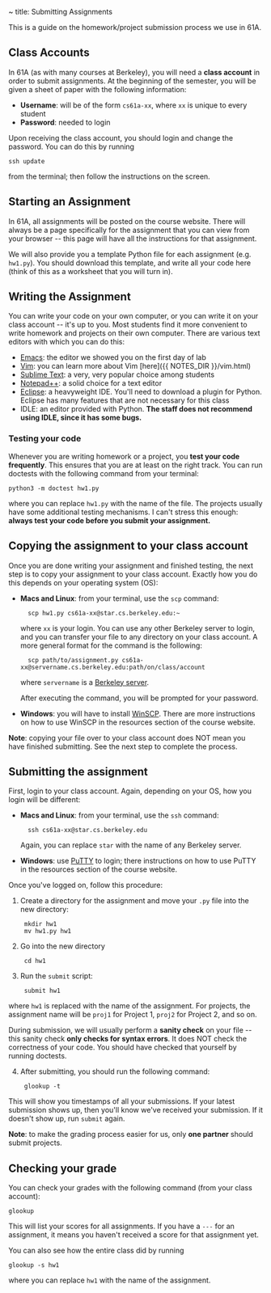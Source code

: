 ~ title: Submitting Assignments

This is a guide on the homework/project submission process we use in
61A.

Class Accounts
--------------

In 61A (as with many courses at Berkeley), you will need a **class
account** in order to submit assignments. At the beginning of the
semester, you will be given a sheet of paper with the following
information:

* **Username**: will be of the form `cs61a-xx`, where `xx` is unique
  to every student
* **Password**: needed to login

Upon receiving the class account, you should login and change the
password. You can do this by running

    ssh update

from the terminal; then follow the instructions on the screen.

Starting an Assignment
----------------------

In 61A, all assignments will be posted on the course website. There
will always be a page specifically for the assignment that you can
view from your browser -- this page will have all the instructions for
that assignment.

We will also provide you a template Python file for each assignment
(e.g. `hw1.py`). You should download this template, and write all your
code here (think of this as a worksheet that you will turn in).

Writing the Assignment
----------------------

You can write your code on your own computer, or you can write it on
your class account -- it's up to you. Most students find it more
convenient to write homework and projects on their own computer. There
are various text editors with which you can do this:

* [Emacs](http://www.gnu.org/software/emacs/): the editor we showed
  you on the first day of lab
* [Vim](http://www.vim.org/download.php): you can learn more about
  Vim [here]({{ NOTES_DIR }}/vim.html)
* [Sublime Text](http://www.sublimetext.com/2): a very, very popular
  choice among students
* [Notepad++](http://notepad-plus-plus.org/): a solid choice for a
  text editor
* [Eclipse](http://www.eclipse.org/downloads/): a heavyweight IDE.
  You'll need to download a plugin for Python. Eclipse has many
  features that are not necessary for this class
* IDLE: an editor provided with Python. **The staff does not recommend
  using IDLE, since it has some bugs.**

### Testing your code ###

Whenever you are writing homework or a project, you **test your code
frequently**. This ensures that you are at least on the right track.
You can run doctests with the following command from your terminal:

    python3 -m doctest hw1.py

where you can replace `hw1.py` with the name of the file. The projects
usually have some additional testing mechanisms. I can't stress this
enough: **always test your code before you submit your assignment.**

Copying the assignment to your class account
--------------------------------------------

Once you are done writing your assignment and finished testing, the
next step is to copy your assignment to your class account. Exactly
how you do this depends on your operating system (OS):

* **Macs and Linux**: from your terminal, use the `scp` command:

        scp hw1.py cs61a-xx@star.cs.berkeley.edu:~

  where `xx` is your login. You can use any other Berkeley server to
  login, and you can transfer your file to any directory on your class
  account. A more general format for the command is the following:

        scp path/to/assignment.py cs61a-xx@servername.cs.berkeley.edu:path/on/class/account

  where `servername` is a [Berkeley
  server](http://inst.eecs.berkeley.edu/cgi-bin/clients.cgi?choice=servers).

  After executing the command, you will be prompted for your password.

* **Windows**: you will have to install
  [WinSCP](http://winscp.net/eng/download.php). There are more
  instructions on how to use WinSCP in the resources section of the
  course website.

**Note**: copying your file over to your class account does NOT mean
you have finished submitting. See the next step to complete the
process.

Submitting the assignment
-------------------------

First, login to your class account. Again, depending on your OS, how
you login will be different:

* **Macs and Linux**: from your terminal, use the `ssh` command:

        ssh cs61a-xx@star.cs.berkeley.edu

  Again, you can replace `star` with the name of any Berkeley server.

* **Windows**: use
  [PuTTY](http://www.chiark.greenend.org.uk/~sgtatham/putty/download.html)
  to login; there instructions on how to use PuTTY in the resources
  section of the course website.

Once you've logged on, follow this procedure:

1. Create a directory for the assignment and move your `.py` file into
   the new directory:

        mkdir hw1
        mv hw1.py hw1

2. Go into the new directory

        cd hw1

3. Run the `submit` script:

        submit hw1

  where `hw1` is replaced with the name of the assignment. For
  projects, the assignment name will be `proj1` for Project 1,
  `proj2` for Project 2, and so on.

  During submission, we will usually perform a **sanity check** on
  your file -- this sanity check **only checks for syntax errors**. It
  does NOT check the correctness of your code. You should have checked
  that yourself by running doctests.

4. After submitting, you should run the following command:

        glookup -t

  This will show you timestamps of all your submissions. If your
  latest submission shows up, then you'll know we've received your
  submission. If it doesn't show up, run `submit` again.

**Note**: to make the grading process easier for us, only **one
partner** should submit projects.

Checking your grade
-------------------

You can check your grades with the following command (from your class
account):

    glookup

This will list your scores for all assignments. If you have a `---`
for an assignment, it means you haven't received a score for that
assignment yet.

You can also see how the entire class did by running

    glookup -s hw1

where you can replace `hw1` with the name of the assignment.
